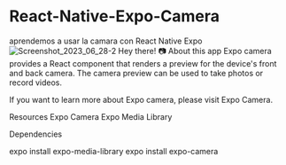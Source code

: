 # React-Native-Expo-Camera
 aprendemos a usar la camara con React Native Expo
![Screenshot_2023_06_28-2](https://github.com/jhonshua/React-Native-Expo-Camera/assets/109869139/39caf931-5790-4722-a420-0435749e0435)
Hey there! 📷
About this app
Expo camera provides a React component that renders a preview for the device's front and back camera. The camera preview can be used to take photos or record videos.

If you want to learn more about Expo camera, please visit Expo Camera.

Resources
Expo Camera
Expo Media Library

Dependencies

expo install expo-media-library
expo install expo-camera
